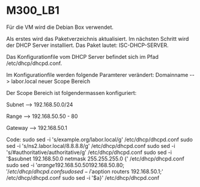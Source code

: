 # M300_LB1

Für die VM wird die Debian Box verwendet. 

Als erstes wird das Paketverzeichnis aktualisiert. Im nächsten Schritt wird der DHCP Server installiert. Das Paket lautet: ISC-DHCP-SERVER.

Das Konfigurationfile vom DHCP Server befindet sich im Pfad /etc/dhcp/dhcpd.conf.

Im Konfigurationfile werden folgende Paramterer verändert:
Domainname --> labor.local
neuer Scope Bereich

Der Scope Bereich ist folgendermassen konfiguriert:

Subnet --> 192.168.50.0/24

Range --> 192.168.50.50 - 80

Gateway --> 192.168.50.1

Code:
    sudo sed -i 's/example.org/labor.local/g' /etc/dhcp/dhcpd.conf
    sudo sed -i 's/ns2.labor.local/8.8.8.8/g' /etc/dhcp/dhcpd.conf
    sudo sed -i 's/#authoritative/authoritative/g' /etc/dhcp/dhcpd.conf
    sudo sed -i '$asubnet 192.168.50.0 netmask 255.255.255.0 {' /etc/dhcp/dhcpd.conf
    sudo sed -i '$arange 192.168.50.50 192.168.50.80;' /etc/dhcp/dhcpd.conf
    sudo sed -i '$aoption routers 192.168.50.1;' /etc/dhcp/dhcpd.conf
    sudo sed -i '$a}' /etc/dhcp/dhcpd.conf

